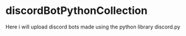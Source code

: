 # discordBotPythonCollection
Here i will upload discord bots made using the python library discord.py
